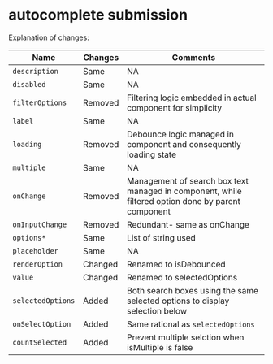 # autocomplete submission

Explanation of changes:

| **Name**         | **Changes**                             | **Comments**|
|------------------|-----------------------------------------|---------------------------------------------------------------------------------------------------|
| `description`|Same|NA|
| `disabled`|Same|NA|
| `filterOptions`|Removed|Filtering logic embedded in actual component for simplicity |
| `label`|Same|NA|
| `loading`|Removed|Debounce logic managed in component and consequently loading state|
| `multiple`|Same|NA|
| `onChange`|Removed|Management of search box text managed in component, while filtered option done by parent component|
| `onInputChange`|Removed|Redundant- same as onChange|
| `options*`|Same| List of string used|                                                                                                                                      
| `placeholder`|Same|NA|
| `renderOption`|Changed|Renamed to isDebounced|
| `value`|Changed|Renamed to selectedOptions|
| `selectedOptions`|Added|Both search boxes using the same selected options to display selection below|
| `onSelectOption`|Added|Same rational as `selectedOptions`|
| `countSelected`|Added|Prevent multiple selction when isMultiple is false|

